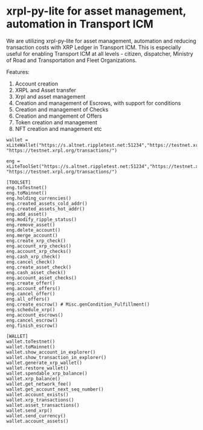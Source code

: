 # xrpl-py-lite for asset management, automation in Transport ICM

We are utilizing xrpl-py-lite for asset management, automation and reducing transaction costs with XRP Ledger in Transport ICM. This is especially useful for enabling Transport ICM at all levels - citizen, dispatcher, Ministry of Road and Transportation and Fleet Organizations.

Features:

1. Account creation
2. XRPL and Asset transfer
3. Xrpl and asset management
4. Creation and management of Escrows, with support for conditions 
5. Creation and management of Checks
6. Creation and mangement of Offers
7. Token creation and management
8. NFT creation and management
etc


```
wallet = xLiteWallet("https://s.altnet.rippletest.net:51234","https://testnet.xrpl.org/accounts/", "https://testnet.xrpl.org/transactions/")

eng = xLiteToolSet("https://s.altnet.rippletest.net:51234","https://testnet.xrpl.org/accounts/", "https://testnet.xrpl.org/transactions/")

[TOOLSET]
eng.toTestnet()
eng.toMainnet()
eng.holding_currencies()
eng.created_assets_cold_addr()
eng.created_assets_hot_addr()
eng.add_asset()
eng.modify_ripple_status()
eng.remove_asset()
eng.delete_account()
eng.merge_account()
eng.create_xrp_check()
eng.account_xrp_checks()
eng.account_xrp_checks()
eng.cash_xrp_check()
eng.cancel_check()
eng.create_asset_check()
eng.cash_asset_check()
eng.account_asset_checks()
eng.create_offer()
eng.account_offers()
eng.cancel_offer()
eng.all_offers()
eng.create_escrow() # Misc.genCondition_Fulfillment()
eng.schedule_xrp()
eng.account_escrows()
eng.cancel_escrow()
eng.finish_escrow()

[WALLET]
wallet.toTestnet()
wallet.toMainnet()
wallet.show_account_in_explorer()
wallet.show_transaction_in_explorer()
wallet.generate_xrp_wallet()
wallet.restore_wallet()
wallet.spendable_xrp_balance()
wallet.xrp_balance()
wallet.get_network_fee()
wallet.get_account_next_seq_number()
wallet.account_exists()
wallet.xrp_transactions()
wallet.asset_transactions()
wallet.send_xrp()
wallet.send_currency()
wallet.account_assets()

```
